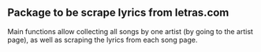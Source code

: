 ## Package to be scrape lyrics from letras.com

Main functions allow collecting all songs by one artist (by going to the artist page), as well as scraping the lyrics from each song page.